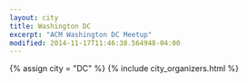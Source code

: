 ```yaml
---
layout: city
title: Washington DC
excerpt: "ACM Washington DC Meetup"
modified: 2014-11-17T11:46:38.564948-04:00
---
```

{% assign city = "DC" %}
{% include city_organizers.html %}
